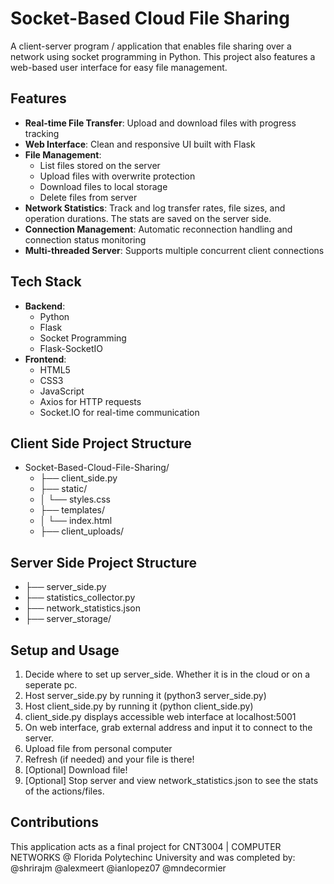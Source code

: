 # Socket-Based Cloud File Sharing

A client-server program / application that enables file sharing over a network using socket programming in Python. This project also features a web-based user interface for easy file management.

## Features

- **Real-time File Transfer**: Upload and download files with progress tracking
- **Web Interface**: Clean and responsive UI built with Flask
- **File Management**: 
  - List files stored on the server
  - Upload files with overwrite protection
  - Download files to local storage
  - Delete files from server
- **Network Statistics**: Track and log transfer rates, file sizes, and operation durations. The stats are saved on the server side.
- **Connection Management**: Automatic reconnection handling and connection status monitoring
- **Multi-threaded Server**: Supports multiple concurrent client connections

## Tech Stack

- **Backend**:
  - Python
  - Flask
  - Socket Programming
  - Flask-SocketIO
- **Frontend**:
  - HTML5
  - CSS3
  - JavaScript
  - Axios for HTTP requests
  - Socket.IO for real-time communication

## Client Side Project Structure
- Socket-Based-Cloud-File-Sharing/
  - ├── client_side.py 
  - ├── static/
  - │ └── styles.css 
  - ├── templates/
  - │ └── index.html 
  - ├── client_uploads/

## Server Side Project Structure
-   ├── server_side.py 
-   ├── statistics_collector.py 
-   ├── network_statistics.json
-   ├── server_storage/


## Setup and Usage
1. Decide where to set up server_side. Whether it is in the cloud or on a seperate pc.
2. Host server_side.py by running it (python3 server_side.py)
3. Host client_side.py by running it (python client_side.py)
4. client_side.py displays accessible web interface at localhost:5001
5. On web interface, grab external address and input it to connect to the server. 
6. Upload file from personal computer
7. Refresh (if needed) and your file is there!
8. [Optional] Download file!
9. [Optional] Stop server and view network_statistics.json to see the stats of the actions/files.


## Contributions
This application acts as a final project for CNT3004 | COMPUTER NETWORKS @ Florida Polytechinc University and was completed by:
@shrirajm
@alexmeert
@ianlopez07
@mndecormier

